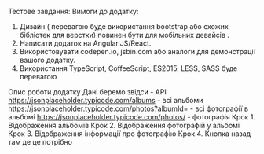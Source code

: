 Тестове завдання:
Вимоги до додатку:
1.	Дизайн ( перевагою буде використання bootstrap або схожих бібліотек для верстки) повинен бути для мобільних девайсів .
2.	Написати додаток на Angular.JS/React.
3.	Використовувати codepen.io, jsbin.com або аналоги для демонстрації вашого додатку.
4.	Використання TypeScript, CoffeeScript, ES2015, LESS, SASS буде перевагою

Опис роботи додатку
Дані беремо звідси - АРІ
https://jsonplaceholder.typicode.com/albums - всі альбоми
https://jsonplaceholder.typicode.com/photos?albumId=<ID> - всі фотографії в альбомі
https://jsonplaceholder.typicode.com/photos/<ID> - фотографія
Крок 1. Відображення альбомів
Крок 2. Відображення фотографій у альбомі
Крок 3. Відображення інформації про фотографію
Крок 4. Кнопка назад там де це потрібно
